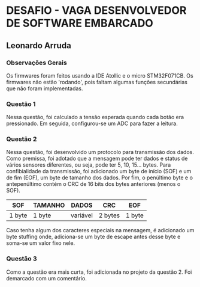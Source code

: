 

# DESAFIO - VAGA DESENVOLVEDOR DE SOFTWARE EMBARCADO
## Leonardo Arruda

### Observações Gerais
Os firmwares foram feitos usando a IDE Atollic e o micro STM32F071CB. 
Os firmwares não estão 'rodando', pois faltam algumas funções secundárias que não foram implementadas.


### Questão 1
Nessa questão, foi calculado a tensão esperada quando cada botão era pressionado. Em seguida, configurou-se um ADC para fazer a leitura.


### Questão 2
Nessa questão, foi desenvolvido um protocolo para transmissão dos dados. Como premissa, foi adotado que a mensagem pode ter dados e status de vários sensores diferentes, ou seja, pode ter 5, 10, 15... bytes.
Para confibialidade da transmissão, foi adicionado um byte de início (SOF) e um de fim (EOF), um byte de tamanho dos dados. Por fim, o penúltimo byte e o antepenúltimo contém o CRC de 16 bits dos bytes anteriores (menos o SOF).

| SOF    | TAMANHO | DADOS    | CRC     | EOF    |
|--------|---------|----------|---------|--------|
| 1 byte | 1 byte  | variável | 2 bytes | 1 byte |

Caso tenha algum dos caracteres especiais na mensagem, é adicionado um byte stuffing onde, adiciona-se um byte de escape antes desse byte e soma-se um valor fixo nele.

### Questão 3
Como a questão era mais curta, foi adicionada no projeto da questão 2. Foi demarcado com um comentário.